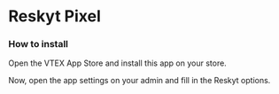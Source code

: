 # Reskyt Pixel

### How to install

Open the VTEX App Store and install this app on your store.

Now, open the app settings on your admin and fill in the Reskyt options.
